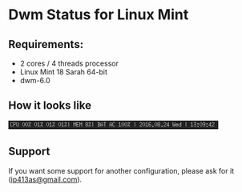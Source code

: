 # Dwm Status for Linux Mint
## Requirements:
* 2 cores / 4 threads processor
* Linux Mint 18 Sarah 64-bit
* dwm-6.0

## How it looks like
![Linux Mint - Dwm Status](https://github.com/ip413/dwmstatus/blob/master/dwmstatus.png)

## Support
If you want some support for another configuration, please ask for it (ip413as@gmail.com).
